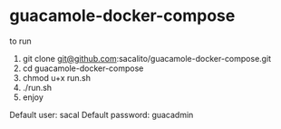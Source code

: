 # guacamole-docker-compose

to run

1. git clone git@github.com:sacalito/guacamole-docker-compose.git
2. cd guacamole-docker-compose
3. chmod u+x run.sh
4. ./run.sh
5. enjoy

Default user: sacal
Default password: guacadmin
